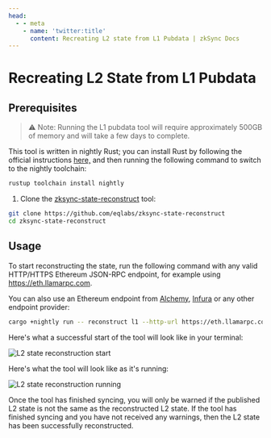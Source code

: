 ```yaml
---
head:
  - - meta
    - name: 'twitter:title'
      content: Recreating L2 state from L1 Pubdata | zkSync Docs
---
```


# Recreating L2 State from L1 Pubdata

## Prerequisites

> :warning: Note: Running the L1 pubdata tool will require approximately 500GB of memory and will take a few days to
> complete.

This tool is written in nightly Rust; you can install Rust by following the official instructions
[here,](https://www.rust-lang.org/learn/get-started) and then running the following command to switch to the nightly
toolchain:

```bash
rustup toolchain install nightly
```

1. Clone the [zksync-state-reconstruct](https://github.com/eqlabs/zksync-state-reconstruct) tool:

```bash
git clone https://github.com/eqlabs/zksync-state-reconstruct
cd zksync-state-reconstruct
```

## Usage

To start reconstructing the state, run the following command with any valid HTTP/HTTPS Ethereum JSON-RPC endpoint, for
example using <https://eth.llamarpc.com>.

You can also use an Ethereum endpoint from [Alchemy,](https://www.alchemy.com/) [Infura](https://www.infura.io/) or any
other endpoint provider:

```bash
cargo +nightly run -- reconstruct l1 --http-url https://eth.llamarpc.com
```

Here's what a successful start of the tool will look like in your terminal:

![L2 state reconstruction start](../../../assets/images/l2-state-start.png)

Here's what the tool will look like as it's running:

![L2 state reconstruction running](../../../assets/images/l2-state-running.png)

Once the tool has finished syncing, you will only be warned if the published L2 state is not the same as the
reconstructed L2 state. If the tool has finished syncing and you have not received any warnings, then the L2 state has
been successfully reconstructed.
